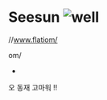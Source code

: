 # Seesun ![well](https://www.flaticon.com/free-icon/innovation_2591949?term=ai&page=1&position=6&related_item_id=2591949)  



//www.flatiom/

om/

- 
오 동재 고마워 !!
